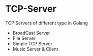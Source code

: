 # TCP-Server
TCP Servers of different type in Golang
<ul>
  <li>BroadCast Server</li>
  <li>File Server</li>
  <li>Simple TCP Server</li>
  <li>Music Server & Client</li>
</ul>
